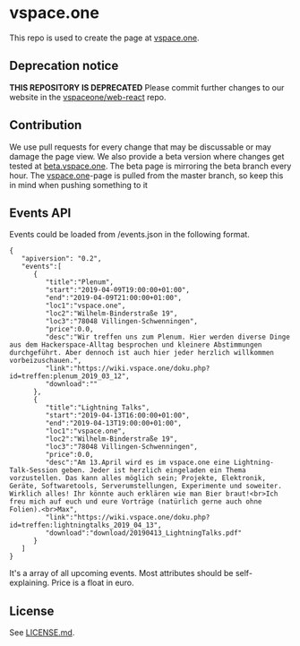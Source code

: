 # vspace.one
This repo is used to create the page at [vspace.one](http://vspace.one).

## Deprecation notice
**THIS REPOSITORY IS DEPRECATED**
Please commit further changes to our website in the [vspaceone/web-react](https://github.com/vspaceone/web-react) repo.

## Contribution
We use pull requests for every change that may be discussable or may damage the page view. We also provide a beta version where changes get tested at [beta.vspace.one](http://beta.vspace.one). The beta page is mirroring the beta branch every hour. The [vspace.one](http://vspace.one)-page is pulled from the master branch, so keep this in mind when pushing something to it

## Events API
Events could be loaded from /events.json in the following format.
```
{
   "apiversion": "0.2",
   "events":[
      {
         "title":"Plenum",
         "start":"2019-04-09T19:00:00+01:00",
         "end":"2019-04-09T21:00:00+01:00",
         "loc1":"vspace.one",
         "loc2":"Wilhelm-Binderstraße 19",
         "loc3":"78048 Villingen-Schwenningen",
         "price":0.0,
         "desc":"Wir treffen uns zum Plenum. Hier werden diverse Dinge aus dem Hackerspace-Alltag besprochen und kleinere Abstimmungen durchgeführt. Aber dennoch ist auch hier jeder herzlich willkommen vorbeizuschauen.",
         "link":"https://wiki.vspace.one/doku.php?id=treffen:plenum_2019_03_12",
         "download":""
      },
      {
         "title":"Lightning Talks",
         "start":"2019-04-13T16:00:00+01:00",
         "end":"2019-04-13T19:00:00+01:00",
         "loc1":"vspace.one",
         "loc2":"Wilhelm-Binderstraße 19",
         "loc3":"78048 Villingen-Schwenningen",
         "price":0.0,
         "desc":"Am 13.April wird es im vspace.one eine Lightning-Talk-Session geben. Jeder ist herzlich eingeladen ein Thema vorzustellen. Das kann alles möglich sein; Projekte, Elektronik, Geräte, Softwaretools, Serverumstellungen, Experimente und soweiter. Wirklich alles! Ihr könnte auch erklären wie man Bier braut!<br>Ich freu mich auf euch und eure Vorträge (natürlich gerne auch ohne Folien).<br>Max",
         "link":"https://wiki.vspace.one/doku.php?id=treffen:lightningtalks_2019_04_13",
         "download":"download/20190413_LightningTalks.pdf"
      }
   ]
}
```
It's a array of all upcoming events. Most attributes should be self-explaining. Price is a float in euro.

## License
See [LICENSE.md](LICENSE.md).
